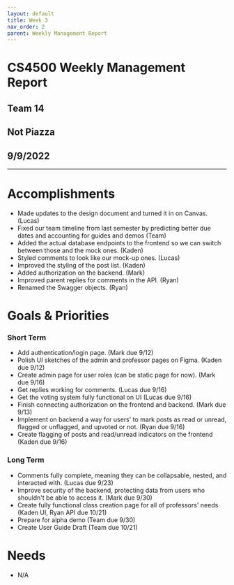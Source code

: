 ```yaml
---
layout: default
title: Week 3
nav_order: 2
parent: Weekly Management Report
---
```

# CS4500 Weekly Management Report 
## Team 14
## Not Piazza
## 9/9/2022
***

# Accomplishments
- Made updates to the design document and turned it in on Canvas. (Lucas)
- Fixed our team timeline from last semester by predicting better due dates and accounting for guides and demos (Team)
- Added the actual database endpoints to the frontend so we can switch between those and the mock ones. (Kaden)
- Styled comments to look like our mock-up ones. (Lucas)
- Improved the styling of the post list. (Kaden)
- Added authorization on the backend. (Mark)
- Improved parent replies for comments in the API. (Ryan)
- Renamed the Swagger objects. (Ryan)

# Goals & Priorities
### Short Term
- Add authentication/login page. (Mark due 9/12) 
- Polish UI sketches of the admin and professor pages on Figma. (Kaden due 9/12)
- Create admin page for user roles (can be static page for now). (Mark due 9/16)
- Get replies working for comments. (Lucas due 9/16)
- Get the voting system fully functional on UI (Lucas due 9/16)
- Finish connecting authorization on the frontend and backend. (Mark due 9/13)
- Implement on backend a way for users' to mark posts as read or unread, flagged or unflagged, and upvoted or not. (Ryan due 9/16)
- Create flagging of posts and read/unread indicators on the frontend (Kaden due 9/16)

### Long Term
- Comments fully complete, meaning they can be collapsable, nested, and interacted with. (Lucas due 9/23)
- Improve security of the backend, protecting data from users who shouldn't be able to access it. (Mark due 9/30)
- Create fully functional class creation page for all of professors' needs (Kaden UI, Ryan API due 10/21)
- Prepare for alpha demo (Team due 9/30)
- Create User Guide Draft (Team due 10/21)

# Needs
- N/A



